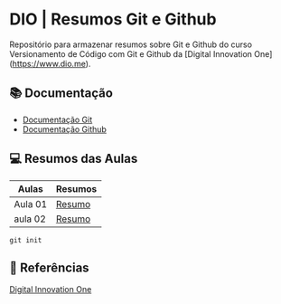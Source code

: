 # DIO | Resumos Git e Github

Repositório para armazenar resumos sobre Git e Github do curso Versionamento de Código com Git e Github da [Digital Innovation One] (https://www.dio.me).

## 📚 Documentação
- [Documentação Git](https://git-scm.com/doc)
- [Documentação Github](https://docs.github.com/)

## 💻 Resumos das Aulas
| Aulas | Resumos |
|-------|---------|
Aula 01| [Resumo](https://git-scm.com/book/pt-br/v2/Fundamentos-de-Git-Gravando-Altera%C3%A7%C3%B5es-em-Seu-Reposit%C3%B3rio)
|aula 02| [Resumo](https://git-scm.com/book/pt-br/v2/Fundamentos-de-Git-Gravando-Altera%C3%A7%C3%B5es-em-Seu-Reposit%C3%B3rio)

```
git init
```

## 🔎 Referências
[Digital Innovation One](https://www.dio.me)
